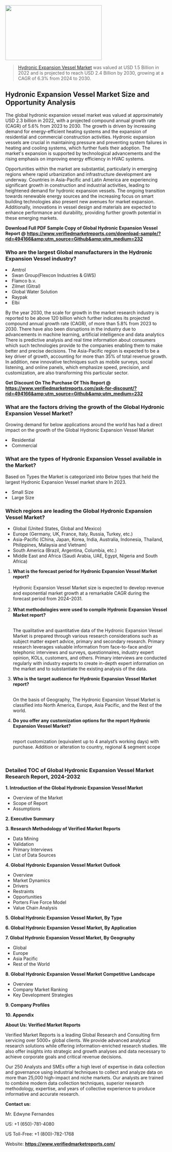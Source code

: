 <img src="https://ffe5etoiles.com/wp-content/uploads/2024/12/MST1-300x171.png" alt="" width="300" height="171" class="alignnone size-medium wp-image-20088" /><blockquote><p><p><a href="https://www.verifiedmarketreports.com/download-sample/?rid=494166&utm_source=Github&utm_medium=232" target="_blank">Hydronic Expansion Vessel Market</a> was valued at USD 1.5 Billion in 2022 and is projected to reach USD 2.4 Billion by 2030, growing at a CAGR of 6.3% from 2024 to 2030.</p></blockquote><p><h2>Hydronic Expansion Vessel Market Size and Opportunity Analysis</h2> <p>The global hydronic expansion vessel market was valued at approximately USD 2.3 billion in 2022, with a projected compound annual growth rate (CAGR) of 5.6% from 2023 to 2030. The growth is driven by increasing demand for energy-efficient heating systems and the expansion of residential and commercial construction activities. Hydronic expansion vessels are crucial in maintaining pressure and preventing system failures in heating and cooling systems, which further fuels their adoption. The market's expansion is supported by technological advancements and the rising emphasis on improving energy efficiency in HVAC systems.</p> <p>Opportunities within the market are substantial, particularly in emerging regions where rapid urbanization and infrastructure development are underway. Countries in Asia-Pacific and Latin America are experiencing significant growth in construction and industrial activities, leading to heightened demand for hydronic expansion vessels. The ongoing transition towards renewable energy sources and the increasing focus on smart building technologies also present new avenues for market expansion. Additionally, innovations in vessel design and materials are expected to enhance performance and durability, providing further growth potential in these emerging markets.</p> </p><p class=""><strong>Download Full PDF Sample Copy of Global Hydronic Expansion Vessel Report @ <a href="https://www.verifiedmarketreports.com/download-sample/?rid=494166&amp;utm_source=Github&amp;utm_medium=232" target="_blank">https://www.verifiedmarketreports.com/download-sample/?rid=494166&amp;utm_source=Github&amp;utm_medium=232</a></strong></p><h3 id="" class="">Who are the largest Global manufacturers in the Hydronic Expansion Vessel industry?</h3><p><li>Amtrol</li><li> Swan Group(Flexcon Industries & GWS)</li><li> Flamco b.v.</li><li> Zilmet (Gitral)</li><li> Global Water Solution</li><li> Raypak</li><li> Elbi</li></p><div class=""><div class="" dir="" data-message-author-role="" data-message-id="" data-message-model-slug=""><div class=""><div class=""><div class=""><div class="" dir="" data-message-author-role="" data-message-id="" data-message-model-slug=""><div class=""><div class=""><p>By the year 2030, the scale for growth in the market research industry is reported to be above 120 billion which further indicates its projected compound annual growth rate (CAGR), of more than 5.8% from 2023 to 2030. There have also been disruptions in the industry due to advancements in machine learning, artificial intelligence and data analytics There is predictive analysis and real time information about consumers which such technologies provide to the companies enabling them to make better and precise decisions. The Asia-Pacific region is expected to be a key driver of growth, accounting for more than 35% of total revenue growth. In addition, new innovative techniques such as mobile surveys, social listening, and online panels, which emphasize speed, precision, and customization, are also transforming this particular sector.</p><p><strong>Get Discount On The Purchase Of This Report @&nbsp; <a href="https://www.verifiedmarketreports.com/ask-for-discount/?rid=494166&amp;utm_source=Github&amp;utm_medium=232" target="_blank">https://www.verifiedmarketreports.com/ask-for-discount/?rid=494166&amp;utm_source=Github&amp;utm_medium=232</a></strong></p></div></div></div></div></div></div></div></div><h3 id="" class="">What are the factors driving the growth of the Global Hydronic Expansion Vessel Market?</h3><p id="" class="">Growing demand for below applications around the world has had a direct impact on the growth of the Global Hydronic Expansion Vessel Market</p><p id="" class=""><li>Residential</li><li> Commercial</li></p><h3 id="" class="">What are the types of Hydronic Expansion Vessel available in the Market?</h3><p id="" class="">Based on Types the Market is categorized into Below types that held the largest Hydronic Expansion Vessel market share In 2023.</p><p id="" class=""><li>Small Size</li><li> Large Size</li></p><h3 id="" class="">Which regions are leading the Global Hydronic Expansion Vessel Market?</h3><ul><li>Global (United States, Global and Mexico)</li><li>Europe (Germany, UK, France, Italy, Russia, Turkey, etc.)</li><li>Asia-Pacific (China, Japan, Korea, India, Australia, Indonesia, Thailand, Philippines, Malaysia and Vietnam)</li><li>South America (Brazil, Argentina, Columbia, etc.)</li><li>Middle East and Africa (Saudi Arabia, UAE, Egypt, Nigeria and South Africa)</li></ul><p><ol><li><strong>What is the forecast period for Hydronic Expansion Vessel Market report?<br /></strong><br /><span data-sheets-root="1" data-sheets-value="{&quot;1&quot;:2,&quot;2&quot;:&quot;XXXX size is expected to develop revenue and exponential market growth at a remarkable CAGR during the forecast period from 2024&ndash;2030.&quot;}" data-sheets-userformat="{&quot;2&quot;:12674,&quot;4&quot;:{&quot;1&quot;:2,&quot;2&quot;:16776960},&quot;10&quot;:2,&quot;11&quot;:0,&quot;15&quot;:&quot;Arial&quot;,&quot;16&quot;:12}">Hydronic Expansion Vessel Market size is expected to develop revenue and exponential market growth at a remarkable CAGR during the forecast period from 2024&ndash;2031.</span><br /><br /></li><li><strong>What methodologies were used to compile Hydronic Expansion Vessel Market report?<br /><br /></strong><p>The qualitative and quantitative data of the&nbsp;Hydronic Expansion Vessel Market is prepared through various research considerations such as subject matter expert advice, primary and secondary research. Primary research leverages valuable information from face-to-face and/or telephonic interviews and surveys, questionnaires, industry expert opinion, KOLs, customers, and others. Primary interviews are conducted regularly with industry experts to create in-depth expert information on the market and to substantiate the existing analysis of the data.&nbsp;</p></li><li><strong>Who is the target audience for Hydronic Expansion Vessel Market report?<br /><br /></strong><p>On the basis of Geography, The&nbsp;Hydronic Expansion Vessel Market is classified into North America, Europe, Asia Pacific, and the Rest of the world.</p></li><li><strong>Do you offer any customization options for the report Hydronic Expansion Vessel Market?<br /><br /></strong><p>report customization (equivalent up to 4 analyst&rsquo;s working days) with purchase. Addition or alteration to country, regional &amp; segment scope</p><p>&nbsp;</p></li></ol></p><h3 id="" class="">Detailed TOC of Global Hydronic Expansion Vessel Market Research Report, 2024-2032</h3><p id="" class=""><strong>1. Introduction of the Global Hydronic Expansion Vessel Market</strong></p><ul><li>Overview of the Market</li><li>Scope of Report</li><li>Assumptions</li></ul><p id="" class=""><strong>2. Executive Summary</strong></p><p id="" class=""><strong>3. Research Methodology of&nbsp;Verified Market Reports</strong></p><ul><li>Data Mining</li><li>Validation</li><li>Primary Interviews</li><li>List of Data Sources</li></ul><p id="" class=""><strong>4. Global Hydronic Expansion Vessel Market Outlook</strong></p><ul><li>Overview</li><li>Market Dynamics</li><li>Drivers</li><li>Restraints</li><li>Opportunities</li><li>Porters Five Force Model</li><li>Value Chain Analysis</li></ul><p id="" class=""><strong>5. Global Hydronic Expansion Vessel Market, By&nbsp;Type</strong></p><p id="" class=""><strong>6. Global Hydronic Expansion Vessel Market, By Application</strong></p><p id="" class=""><strong>7. Global Hydronic Expansion Vessel Market, By Geography</strong></p><ul><li>Global</li><li>Europe</li><li>Asia Pacific</li><li>Rest of the World</li></ul><p id="" class=""><strong>8. Global Hydronic Expansion Vessel Market Competitive Landscape</strong></p><ul><li>Overview</li><li>Company Market Ranking</li><li>Key Development Strategies</li></ul><p id="" class=""><strong>9. Company Profiles</strong></p><p id="" class=""><strong>10. Appendix</strong></p><p id="" class=""><strong>About Us: Verified Market Reports</strong></p><p id="" class="">Verified Market Reports is a leading Global Research and Consulting firm servicing over 5000+ global clients. We provide advanced analytical research solutions while offering information-enriched research studies. We also offer insights into strategic and growth analyses and data necessary to achieve corporate goals and critical revenue decisions.</p><p id="" class="">Our 250 Analysts and SMEs offer a high level of expertise in data collection and governance using industrial techniques to collect and analyze data on more than 25,000 high-impact and niche markets. Our analysts are trained to combine modern data collection techniques, superior research methodology, expertise, and years of collective experience to produce informative and accurate research.</p><p id="" class=""><strong>Contact us:</strong></p><p id="" class="">Mr. Edwyne Fernandes</p><p id="" class="">US: +1 (650)-781-4080</p><p id="" class="">US Toll-Free: +1 (800)-782-1768</p><p id="" class="">Website: <a target="" data-test-app-aware-link=""><strong>https://www.verifiedmarketreports.com/</strong></a></p>
